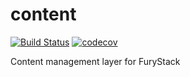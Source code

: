 # content

[![Build Status](https://travis-ci.org/furystack/websocket-api.svg?branch=master)](https://travis-ci.org/furystack/websocket-api)
[![codecov](https://codecov.io/gh/furystack/websocket-api/branch/master/graph/badge.svg)](https://codecov.io/gh/furystack/websocket-api)

Content management layer for FuryStack